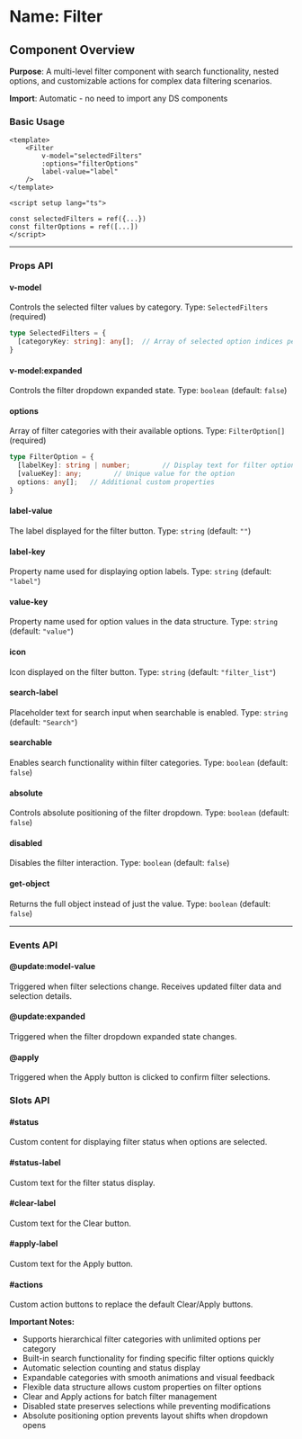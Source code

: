 # Name: Filter
## Component Overview

**Purpose**: A multi-level filter component with search functionality, nested options, and customizable actions for complex data filtering scenarios.

**Import**: Automatic - no need to import any DS components

### Basic Usage

```vue
<template>
    <Filter 
        v-model="selectedFilters"
        :options="filterOptions"
        label-value="label"
    />
</template>

<script setup lang="ts">

const selectedFilters = ref({...})
const filterOptions = ref([...])
</script>
```

---

### Props API

#### v-model
Controls the selected filter values by category. Type: `SelectedFilters` (required)

```typescript
type SelectedFilters = {
  [categoryKey: string]: any[];  // Array of selected option indices per category
}
```

#### v-model:expanded
Controls the filter dropdown expanded state. Type: `boolean` (default: `false`)

#### options
Array of filter categories with their available options. Type: `FilterOption[]` (required)

```typescript
type FilterOption = {
  [labelKey]: string | number;        // Display text for filter option
  [valueKey]: any;        // Unique value for the option
  options: any[];   // Additional custom properties
}
```

#### label-value
The label displayed for the filter button. Type: `string` (default: `""`)

#### label-key
Property name used for displaying option labels. Type: `string` (default: `"label"`)

#### value-key
Property name used for option values in the data structure. Type: `string` (default: `"value"`)

#### icon
Icon displayed on the filter button. Type: `string` (default: `"filter_list"`)

#### search-label
Placeholder text for search input when searchable is enabled. Type: `string` (default: `"Search"`)

#### searchable
Enables search functionality within filter categories. Type: `boolean` (default: `false`)

#### absolute
Controls absolute positioning of the filter dropdown. Type: `boolean` (default: `false`)

#### disabled
Disables the filter interaction. Type: `boolean` (default: `false`)

#### get-object
Returns the full object instead of just the value. Type: `boolean` (default: `false`)

---

### Events API

#### @update:model-value
Triggered when filter selections change. Receives updated filter data and selection details.

#### @update:expanded
Triggered when the filter dropdown expanded state changes.

#### @apply
Triggered when the Apply button is clicked to confirm filter selections.

### Slots API

#### #status
Custom content for displaying filter status when options are selected.

#### #status-label
Custom text for the filter status display.

#### #clear-label
Custom text for the Clear button.

#### #apply-label
Custom text for the Apply button.

#### #actions
Custom action buttons to replace the default Clear/Apply buttons.

**Important Notes:**
- Supports hierarchical filter categories with unlimited options per category
- Built-in search functionality for finding specific filter options quickly
- Automatic selection counting and status display
- Expandable categories with smooth animations and visual feedback
- Flexible data structure allows custom properties on filter options
- Clear and Apply actions for batch filter management
- Disabled state preserves selections while preventing modifications
- Absolute positioning option prevents layout shifts when dropdown opens